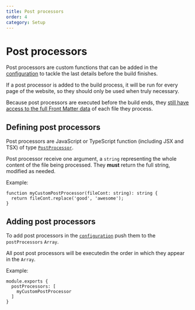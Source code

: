 ```yaml
---
title: Post processors
order: 4
category: Setup
---
```

# Post processors

Post processors are custom functions that can be added in the [configuration]({{url-to="configuration"}}) to tackle the last details before the build finishes.

If a post processor is added to the build process, it will be run for every page of the website, so they should only be used when truly necessary.

Because post processors are executed before the build ends, they [still have access to the full Front Matter data]({{url-to="front-matter#cleanup"}}) of each file they process.

## Defining post processors

Post processors are JavaScript or TypeScript function (including JSX and TSX) of type [`PostProcessor`]({{url-to="yassb.html#postprocessor"}}).

Post processor receive one argument, a `string` representing the whole content of the file being processed. They __must__ return the full string, modified as needed.

Example:

    function myCustomPostProcessor(fileCont: string): string {
      return fileCont.replace('good', 'awesome');
    }

## Adding post processors

To add post processors in the [`configuration`]({{url-to="configuration"}}) push them to the `postProcessors` `Array`. 

All post post processors will be executedin the order in which they appear in the `Array`.

Example:

    module.exports {
      postProcessors: [
        myCustomPostProcessor
      ]
    }